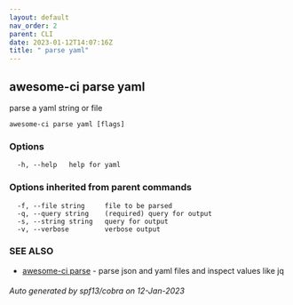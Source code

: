 ```yaml
---
layout: default
nav_order: 2
parent: CLI
date: 2023-01-12T14:07:16Z
title: " parse yaml"
---
```

## awesome-ci parse yaml

parse a yaml string or file

```
awesome-ci parse yaml [flags]
```

### Options

```
  -h, --help   help for yaml
```

### Options inherited from parent commands

```
  -f, --file string     file to be parsed
  -q, --query string    (required) query for output
  -s, --string string   query for output
  -v, --verbose         verbose output
```

### SEE ALSO

* [awesome-ci parse](/commands/awesome-ci_parse/)	 - parse json and yaml files and inspect values like jq

###### Auto generated by spf13/cobra on 12-Jan-2023
